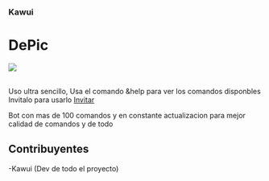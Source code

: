 ### Kawui

# DePic

![](https://cdn.discordapp.com/attachments/763804175510929469/813806894266974218/DePic_2.png)

<br>
Uso ultra sencillo, Usa el comando &help para ver los comandos disponbles
Invitalo para usarlo <a href="https://discord.com/api/oauth2/authorize?client_id=763582048995639296&permissions=8&scope=bot"> Invitar</a>

Bot con mas de 100 comandos y en constante actualizacion para mejor calidad de comandos y de todo

## Contribuyentes

-Kawui (Dev de todo el proyecto)
<br>
